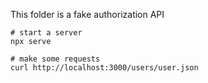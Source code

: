 This folder is a fake authorization API

```shell
# start a server
npx serve

# make some requests
curl http://localhost:3000/users/user.json
```
